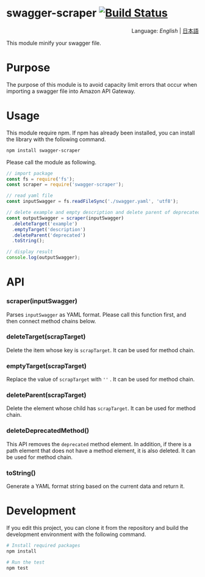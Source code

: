 # swagger-scraper [![Build Status](https://travis-ci.org/segurvita/swagger-scraper.svg?branch=master)](https://travis-ci.org/segurvita/swagger-scraper)
<div style="text-align:right">Language: <i>English</i> | <a href="README_JA.md">日本語</a></div>

This module minify your swagger file.



# Purpose

The purpose of this module is to avoid capacity limit errors that occur when importing a swagger file into Amazon API Gateway.



# Usage

This module require npm. If npm has already been installed, you can install the library with the following command.

```bash
npm install swagger-scraper
```

Please call the module as following.

```javascript
// import package
const fs = require('fs');
const scraper = require('swagger-scraper');

// read yaml file
const inputSwagger = fs.readFileSync('./swagger.yaml', 'utf8');

// delete example and empty description and delete parent of deprecated
const outputSwagger = scraper(inputSwagger)
  .deleteTarget('example')
  .emptyTarget('description')
  .deleteParent('deprecated')
  .toString();

// display result
console.log(outputSwagger);
```



# API

### scraper(inputSwagger)

Parses `inputSwagger` as YAML format. Please call this function first, and then connect method chains below.

### deleteTarget(scrapTarget)

Delete the item whose key is `scrapTarget`. It can be used for method chain.

### emptyTarget(scrapTarget)

Replace the value of `scrapTarget` with `''` . It can be used for method chain.

### deleteParent(scrapTarget)

Delete the element whose child has `scrapTarget`. It can be used for method chain.

### deleteDeprecatedMethod()

This API removes the `deprecated` method element. In addition, if there is a path element that does not have a method element, it is also deleted. It can be used for method chain.

### toString()

Generate a YAML format string based on the current data and return it.



# Development

If you edit this project, you can clone it from the repository and build the development environment with the following command.

```bash
# Install required packages
npm install

# Run the test
npm test
```
